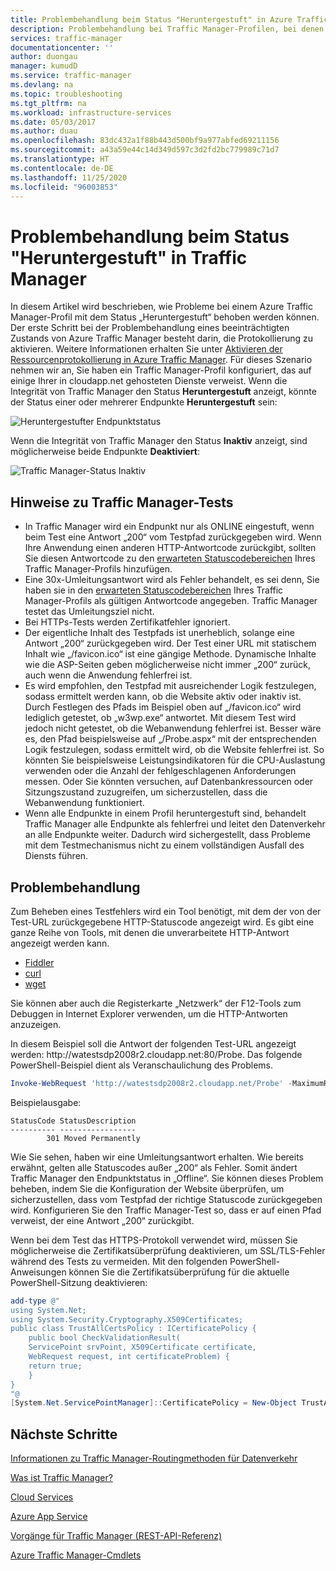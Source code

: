 ```yaml
---
title: Problembehandlung beim Status "Heruntergestuft" in Azure Traffic Manager
description: Problembehandlung bei Traffic Manager-Profilen, bei denen der Status "Heruntergestuft" angezeigt wird.
services: traffic-manager
documentationcenter: ''
author: duongau
manager: kumudD
ms.service: traffic-manager
ms.devlang: na
ms.topic: troubleshooting
ms.tgt_pltfrm: na
ms.workload: infrastructure-services
ms.date: 05/03/2017
ms.author: duau
ms.openlocfilehash: 83dc432a1f88b443d500bf9a977abfed69211156
ms.sourcegitcommit: a43a59e44c14d349d597c3d2fd2bc779989c71d7
ms.translationtype: HT
ms.contentlocale: de-DE
ms.lasthandoff: 11/25/2020
ms.locfileid: "96003853"
---
```

# <a name="troubleshooting-degraded-state-on-azure-traffic-manager"></a>Problembehandlung beim Status "Heruntergestuft" in Traffic Manager

In diesem Artikel wird beschrieben, wie Probleme bei einem Azure Traffic Manager-Profil mit dem Status „Heruntergestuft“ behoben werden können. Der erste Schritt bei der Problembehandlung eines beeinträchtigten Zustands von Azure Traffic Manager besteht darin, die Protokollierung zu aktivieren.  Weitere Informationen erhalten Sie unter [Aktivieren der Ressourcenprotokollierung in Azure Traffic Manager](https://docs.microsoft.com/azure/traffic-manager/traffic-manager-diagnostic-logs). Für dieses Szenario nehmen wir an, Sie haben ein Traffic Manager-Profil konfiguriert, das auf einige Ihrer in cloudapp.net gehosteten Dienste verweist. Wenn die Integrität von Traffic Manager den Status **Heruntergestuft** anzeigt, könnte der Status einer oder mehrerer Endpunkte **Heruntergestuft** sein:

![Heruntergestufter Endpunktstatus](./media/traffic-manager-troubleshooting-degraded/traffic-manager-degradedifonedegraded.png)

Wenn die Integrität von Traffic Manager den Status **Inaktiv** anzeigt, sind möglicherweise beide Endpunkte **Deaktiviert**:

![Traffic Manager-Status Inaktiv](./media/traffic-manager-troubleshooting-degraded/traffic-manager-inactive.png)

## <a name="understanding-traffic-manager-probes"></a>Hinweise zu Traffic Manager-Tests

* In Traffic Manager wird ein Endpunkt nur als ONLINE eingestuft, wenn beim Test eine Antwort „200“ vom Testpfad zurückgegeben wird. Wenn Ihre Anwendung einen anderen HTTP-Antwortcode zurückgibt, sollten Sie diesen Antwortcode zu den [erwarteten Statuscodebereichen](https://docs.microsoft.com/azure/traffic-manager/traffic-manager-monitoring#configure-endpoint-monitoring) Ihres Traffic Manager-Profils hinzufügen.
* Eine 30x-Umleitungsantwort wird als Fehler behandelt, es sei denn, Sie haben sie in den [erwarteten Statuscodebereichen](https://docs.microsoft.com/azure/traffic-manager/traffic-manager-monitoring#configure-endpoint-monitoring) Ihres Traffic Manager-Profils als gültigen Antwortcode angegeben. Traffic Manager testet das Umleitungsziel nicht.
* Bei HTTPs-Tests werden Zertifikatfehler ignoriert.
* Der eigentliche Inhalt des Testpfads ist unerheblich, solange eine Antwort „200“ zurückgegeben wird. Der Test einer URL mit statischem Inhalt wie „/favicon.ico“ ist eine gängige Methode. Dynamische Inhalte wie die ASP-Seiten geben möglicherweise nicht immer „200“ zurück, auch wenn die Anwendung fehlerfrei ist.
* Es wird empfohlen, den Testpfad mit ausreichender Logik festzulegen, sodass ermittelt werden kann, ob die Website aktiv oder inaktiv ist. Durch Festlegen des Pfads im Beispiel oben auf „/favicon.ico“ wird lediglich getestet, ob „w3wp.exe“ antwortet. Mit diesem Test wird jedoch nicht getestet, ob die Webanwendung fehlerfrei ist. Besser wäre es, den Pfad beispielsweise auf „/Probe.aspx“ mit der entsprechenden Logik festzulegen, sodass ermittelt wird, ob die Website fehlerfrei ist. So könnten Sie beispielsweise Leistungsindikatoren für die CPU-Auslastung verwenden oder die Anzahl der fehlgeschlagenen Anforderungen messen. Oder Sie könnten versuchen, auf Datenbankressourcen oder Sitzungszustand zuzugreifen, um sicherzustellen, dass die Webanwendung funktioniert.
* Wenn alle Endpunkte in einem Profil heruntergestuft sind, behandelt Traffic Manager alle Endpunkte als fehlerfrei und leitet den Datenverkehr an alle Endpunkte weiter. Dadurch wird sichergestellt, dass Probleme mit dem Testmechanismus nicht zu einem vollständigen Ausfall des Diensts führen.

## <a name="troubleshooting"></a>Problembehandlung

Zum Beheben eines Testfehlers wird ein Tool benötigt, mit dem der von der Test-URL zurückgegebene HTTP-Statuscode angezeigt wird. Es gibt eine ganze Reihe von Tools, mit denen die unverarbeitete HTTP-Antwort angezeigt werden kann.

* [Fiddler](https://www.telerik.com/fiddler)
* [curl](https://curl.haxx.se/)
* [wget](http://gnuwin32.sourceforge.net/packages/wget.htm)

Sie können aber auch die Registerkarte „Netzwerk“ der F12-Tools zum Debuggen in Internet Explorer verwenden, um die HTTP-Antworten anzuzeigen.

In diesem Beispiel soll die Antwort der folgenden Test-URL angezeigt werden: http:\//watestsdp2008r2.cloudapp.net:80/Probe. Das folgende PowerShell-Beispiel dient als Veranschaulichung des Problems.

```powershell
Invoke-WebRequest 'http://watestsdp2008r2.cloudapp.net/Probe' -MaximumRedirection 0 -ErrorAction SilentlyContinue | Select-Object StatusCode,StatusDescription
```

Beispielausgabe:

```output
StatusCode StatusDescription
---------- -----------------
        301 Moved Permanently
```

Wie Sie sehen, haben wir eine Umleitungsantwort erhalten. Wie bereits erwähnt, gelten alle Statuscodes außer „200“ als Fehler. Somit ändert Traffic Manager den Endpunktstatus in „Offline“. Sie können dieses Problem beheben, indem Sie die Konfiguration der Website überprüfen, um sicherzustellen, dass vom Testpfad der richtige Statuscode zurückgegeben wird. Konfigurieren Sie den Traffic Manager-Test so, dass er auf einen Pfad verweist, der eine Antwort „200“ zurückgibt.

Wenn bei dem Test das HTTPS-Protokoll verwendet wird, müssen Sie möglicherweise die Zertifikatsüberprüfung deaktivieren, um SSL/TLS-Fehler während des Tests zu vermeiden. Mit den folgenden PowerShell-Anweisungen können Sie die Zertifikatsüberprüfung für die aktuelle PowerShell-Sitzung deaktivieren:

```powershell
add-type @"
using System.Net;
using System.Security.Cryptography.X509Certificates;
public class TrustAllCertsPolicy : ICertificatePolicy {
    public bool CheckValidationResult(
    ServicePoint srvPoint, X509Certificate certificate,
    WebRequest request, int certificateProblem) {
    return true;
    }
}
"@
[System.Net.ServicePointManager]::CertificatePolicy = New-Object TrustAllCertsPolicy
```

## <a name="next-steps"></a>Nächste Schritte

[Informationen zu Traffic Manager-Routingmethoden für Datenverkehr](traffic-manager-routing-methods.md)

[Was ist Traffic Manager?](traffic-manager-overview.md)

[Cloud Services](https://go.microsoft.com/fwlink/?LinkId=314074)

[Azure App Service](https://azure.microsoft.com/documentation/services/app-service/web/)

[Vorgänge für Traffic Manager (REST-API-Referenz)](https://go.microsoft.com/fwlink/?LinkId=313584)

[Azure Traffic Manager-Cmdlets][1]

[1]: https://docs.microsoft.com/powershell/module/az.trafficmanager
